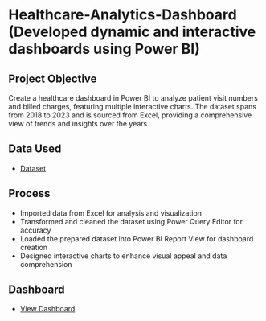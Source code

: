 # Healthcare-Analytics-Dashboard (Developed dynamic and interactive dashboards using Power BI)
## Project Objective
Create a healthcare dashboard in Power BI to analyze patient visit numbers and billed charges, featuring multiple interactive charts. The dataset spans from 2018 to 2023 and is sourced from Excel, providing a comprehensive view of trends and insights over the years

## Data Used
- <a href = "https://github.com/KaviyarasanVadivel/Healthcare-Analytics-Dashboard/blob/main/Data%20Set%20for%20Healthcare%20Dashboard.xlsx">Dataset</a>

## Process
-	Imported data from Excel for analysis and visualization
- Transformed and cleaned the dataset using Power Query Editor for accuracy
- Loaded the prepared dataset into Power BI Report View for dashboard creation
- Designed interactive charts to enhance visual appeal and data comprehension

## Dashboard
- <a href = "https://github.com/KaviyarasanVadivel/Healthcare-Analytics-Dashboard/blob/main/Healthcare%20Dashboard.pdf">View Dashboard</a>
